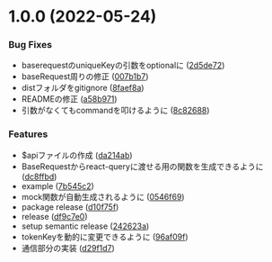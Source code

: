 # 1.0.0 (2022-05-24)


### Bug Fixes

* baserequestのuniqueKeyの引数をoptionalに ([2d5de72](https://github.com/simula-labs/rest-api-tools/commit/2d5de722d61cb7a397e82de40dee6aa4d76f823b))
* baseRequest周りの修正 ([007b1b7](https://github.com/simula-labs/rest-api-tools/commit/007b1b72ae6a6eef17d800beb9e91d07f7118c18))
* distフォルダをgitignore ([8faef8a](https://github.com/simula-labs/rest-api-tools/commit/8faef8acae032b08e8bd1554cc739c389dcd8151))
* READMEの修正 ([a58b971](https://github.com/simula-labs/rest-api-tools/commit/a58b971415a4913c4e1da8c6716c82f4d49b045b))
* 引数がなくてもcommandを叩けるように ([8c82688](https://github.com/simula-labs/rest-api-tools/commit/8c826882abc1c91f63b76a2a5a249b5a88354aee))


### Features

* $apiファイルの作成 ([da214ab](https://github.com/simula-labs/rest-api-tools/commit/da214aba1a0abb6f8a913f5ef50e76678cec8f9b))
* BaseRequestからreact-queryに渡せる用の関数を生成できるように ([dc8ffbd](https://github.com/simula-labs/rest-api-tools/commit/dc8ffbded62c5e1a8869f1fe53f66f8948041228))
* example ([7b545c2](https://github.com/simula-labs/rest-api-tools/commit/7b545c24b6182122b85fde3646ca4a0de04db954))
* mock関数が自動生成されるように ([0546f69](https://github.com/simula-labs/rest-api-tools/commit/0546f69c3692b0dcdbc7e5216b85d378d7f655f8))
* package release ([d10f75f](https://github.com/simula-labs/rest-api-tools/commit/d10f75f0570c8b715d345c10a63561f84b7a9870))
* release ([df9c7e0](https://github.com/simula-labs/rest-api-tools/commit/df9c7e0af7670bd6e5d05fbbd2bbb986fe64d6a0))
* setup semantic release ([242623a](https://github.com/simula-labs/rest-api-tools/commit/242623a167a179a2c26ede457208628b3d1a9a34))
* tokenKeyを動的に変更できるように ([96af09f](https://github.com/simula-labs/rest-api-tools/commit/96af09fbb52bc2496124d83326fb76acc65a1366))
* 通信部分の実装 ([d29f1d7](https://github.com/simula-labs/rest-api-tools/commit/d29f1d74e34a9006822c150f73837eff9fb28a86))
